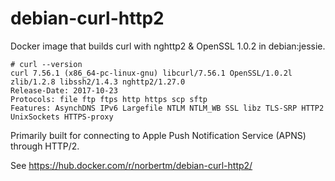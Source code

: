 # debian-curl-http2
Docker image that builds curl with nghttp2 &amp; OpenSSL 1.0.2 in debian:jessie.

```
# curl --version
curl 7.56.1 (x86_64-pc-linux-gnu) libcurl/7.56.1 OpenSSL/1.0.2l zlib/1.2.8 libssh2/1.4.3 nghttp2/1.27.0
Release-Date: 2017-10-23
Protocols: file ftp ftps http https scp sftp 
Features: AsynchDNS IPv6 Largefile NTLM NTLM_WB SSL libz TLS-SRP HTTP2 UnixSockets HTTPS-proxy 
```

Primarily built for connecting to Apple Push Notification Service (APNS) through HTTP/2.

See https://hub.docker.com/r/norbertm/debian-curl-http2/
